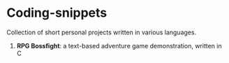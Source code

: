 # Coding-snippets
Collection of short personal projects written in various languages.

1. **RPG Bossfight**: a text-based adventure game demonstration, written in C
